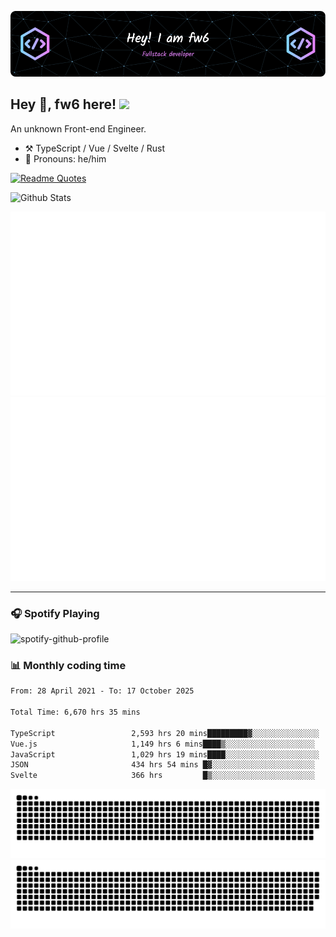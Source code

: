 ![Header](github-header-image.png)

## Hey 👋, fw6 here! <img src="https://github.githubassets.com/images/mona-whisper.gif" height="24" />


An unknown Front-end Engineer.

-   :hammer_and_pick: TypeScript / Vue / Svelte / Rust
-   :man: Pronouns: he/him


[![Readme Quotes](https://quotes-github-readme.vercel.app/api?type=horizontal&theme=algolia)](https://github.com/piyushsuthar/github-readme-quotes)



![Github Stats](https://github-readme-stats.vercel.app/api?username=fw6&bg_color=30,e96443,904e95&title_color=fff&text_color=fff)

![](https://raw.githubusercontent.com/fw6/github-stats-transparent/output/generated/overview.svg)
![](https://raw.githubusercontent.com/fw6/github-stats-transparent/output/generated/languages.svg)


---

### 🎧 Spotify Playing

<!-- ![spotify-github-profile](/img/default.svg) -->

![spotify-github-profile](https://spotify-github-profile.vercel.app/api/view.svg?uid=r6wn4hdvypv0lkzyrj0e0pjct&cover_image=true&theme=default&show_offline=true&background_color=9a10ad&interchange=true&bar_color_cover=true)



### :bar_chart: Monthly coding time 

<!--START_SECTION:waka-->

```txt
From: 28 April 2021 - To: 17 October 2025

Total Time: 6,670 hrs 35 mins

TypeScript                 2,593 hrs 20 mins█████████▓░░░░░░░░░░░░░░░   38.88 %
Vue.js                     1,149 hrs 6 mins████▒░░░░░░░░░░░░░░░░░░░░   17.23 %
JavaScript                 1,029 hrs 19 mins████░░░░░░░░░░░░░░░░░░░░░   15.43 %
JSON                       434 hrs 54 mins █▓░░░░░░░░░░░░░░░░░░░░░░░   06.52 %
Svelte                     366 hrs         █▒░░░░░░░░░░░░░░░░░░░░░░░   05.49 %
```

<!--END_SECTION:waka-->




![github contribution grid snake animation](https://raw.githubusercontent.com/platane/platane/output/github-contribution-grid-snake-dark.svg#gh-dark-mode-only)![github contribution grid snake animation](https://raw.githubusercontent.com/platane/platane/output/github-contribution-grid-snake.svg#gh-light-mode-only)
